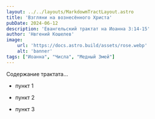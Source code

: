 ```yaml
---
layout: ../../layouts/MarkdowmTractLayout.astro
title: 'Взгляни на вознесённого Христа'
pubDate: 2024-06-12
description: 'Евангельский трактат на Иоанна 3:14-15'
author: 'Нвгений Кошелев'
image:
    url: 'https://docs.astro.build/assets/rose.webp'
    alt: 'banner'
tags: ["Иоанна", "Числа", "Медный Змей"]
---
```


Содержание трактата...

- пункт 1

- пункт 2

- пункт 3